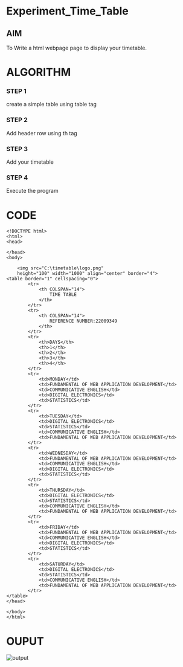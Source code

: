 # Experiment_Time_Table

## AIM
To Write a html webpage page to display your timetable.

# ALGORITHM
### STEP 1
create a simple table using table tag
### STEP 2
Add header row using th tag
### STEP 3
Add your timetable
### STEP 4
Execute the program

# CODE
```
<!DOCTYPE html>
<html>
<head>

</head>
<body>
	
	<img src="C:\timetable\logo.png"
	height="100" width="1000" align="center" border="4">
<table border="1" cellspacing="0">
		<tr>
			<th COLSPAN="14">
				TIME TABLE
			</th>
		</tr>
		<tr>
			<th COLSPAN="14">
				REFERENCE NUMBER:22009349
			</th>
		</tr>
	    <tr>
			<th>DAYS</th>
			<th>1</th>
			<th>2</th>
			<th>3</th>
			<th>4</th>
		</tr>
		<tr>
			<td>MONDAY</td>
			<td>FUNDAMENTAL OF WEB APPLICATION DEVELOPMENT</td>
			<td>COMMUNICATIVE ENGLISH</td>
			<td>DIGITAL ELECTRONICS</td>
			<td>STATISTICS</td>
		</tr>
		<tr>
			<td>TUESDAY</td>
			<td>DIGITAL ELECTRONICS</td>
			<td>STATISTICS</td>
			<td>COMMUNICATIVE ENGLISH</td>
			<td>FUNDAMENTAL OF WEB APPLICATION DEVELOPMENT</td>
		</tr>
		<tr>
			<td>WEDNESDAY</td>
			<td>FUNDAMENTAL OF WEB APPLICATION DEVELOPMENT</td>
			<td>COMMUNICATIVE ENGLISH</td>
			<td>DIGITAL ELECTRONICS</td>
			<td>STATISTICS</td>
		</tr>
		<tr>
			<td>THURSDAY</td>
			<td>DIGITAL ELECTRONICS</td>
			<td>STATISTICS</td>
			<td>COMMUNICATIVE ENGLISH</td>
			<td>FUNDAMENTAL OF WEB APPLICATION DEVELOPMENT</td>
		</tr>
		<tr>
			<td>FRIDAY</td>
			<td>FUNDAMENTAL OF WEB APPLICATION DEVELOPMENT</td>
			<td>COMMUNICATIVE ENGLISH</td>
			<td>DIGITAL ELECTRONICS</td>
			<td>STATISTICS</td>
		</tr>
		<tr>
			<td>SATURDAY</td>
			<td>DIGITAL ELECTRONICS</td>
			<td>STATISTICS</td>
			<td>COMMUNICATIVE ENGLISH</td>
			<td>FUNDAMENTAL OF WEB APPLICATION DEVELOPMENT</td>
		</tr>
</table> 
</head>

</body>
</html>
```

# OUPUT

![output](https://user-images.githubusercontent.com/119560305/211583283-034f5e74-df38-4276-8536-ed4e57853c78.png)



